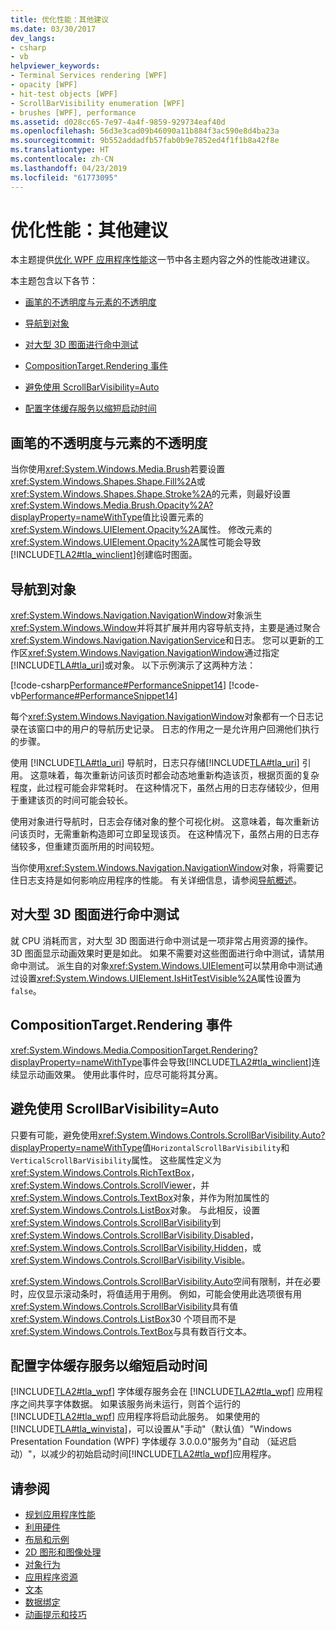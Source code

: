 ```yaml
---
title: 优化性能：其他建议
ms.date: 03/30/2017
dev_langs:
- csharp
- vb
helpviewer_keywords:
- Terminal Services rendering [WPF]
- opacity [WPF]
- hit-test objects [WPF]
- ScrollBarVisibility enumeration [WPF]
- brushes [WPF], performance
ms.assetid: d028cc65-7e97-4a4f-9859-929734eaf40d
ms.openlocfilehash: 56d3e3cad09b46090a11b884f3ac590e8d4ba23a
ms.sourcegitcommit: 9b552addadfb57fab0b9e7852ed4f1f1b8a42f8e
ms.translationtype: HT
ms.contentlocale: zh-CN
ms.lasthandoff: 04/23/2019
ms.locfileid: "61773095"
---
```

# <a name="optimizing-performance-other-recommendations"></a>优化性能：其他建议
<a name="introduction"></a>本主题提供[优化 WPF 应用程序性能](optimizing-wpf-application-performance.md)这一节中各主题内容之外的性能改进建议。  
  
 本主题包含以下各节：  
  
- [画笔的不透明度与元素的不透明度](#Opacity)  
  
- [导航到对象](#Navigation_Objects)  
  
- [对大型 3D 图面进行命中测试](#Hit_Testing)  
  
- [CompositionTarget.Rendering 事件](#CompositionTarget_Rendering_Event)  
  
- [避免使用 ScrollBarVisibility=Auto](#Avoid_Using_ScrollBarVisibility)  
  
- [配置字体缓存服务以缩短启动时间](#FontCache)  
  
<a name="Opacity"></a>   
## <a name="opacity-on-brushes-versus-opacity-on-elements"></a>画笔的不透明度与元素的不透明度  
 当你使用<xref:System.Windows.Media.Brush>若要设置<xref:System.Windows.Shapes.Shape.Fill%2A>或<xref:System.Windows.Shapes.Shape.Stroke%2A>的元素，则最好设置<xref:System.Windows.Media.Brush.Opacity%2A?displayProperty=nameWithType>值比设置元素的<xref:System.Windows.UIElement.Opacity%2A>属性。 修改元素的<xref:System.Windows.UIElement.Opacity%2A>属性可能会导致[!INCLUDE[TLA2#tla_winclient](../../../../includes/tla2sharptla-winclient-md.md)]创建临时图面。  
  
<a name="Navigation_Objects"></a>   
## <a name="navigation-to-object"></a>导航到对象  
 <xref:System.Windows.Navigation.NavigationWindow>对象派生<xref:System.Windows.Window>并将其扩展并用内容导航支持，主要是通过聚合<xref:System.Windows.Navigation.NavigationService>和日志。 您可以更新的工作区<xref:System.Windows.Navigation.NavigationWindow>通过指定[!INCLUDE[TLA#tla_uri](../../../../includes/tlasharptla-uri-md.md)]或对象。 以下示例演示了这两种方法：  
  
 [!code-csharp[Performance#PerformanceSnippet14](~/samples/snippets/csharp/VS_Snippets_Wpf/Performance/CSharp/TestNavigation.xaml.cs#performancesnippet14)]
 [!code-vb[Performance#PerformanceSnippet14](~/samples/snippets/visualbasic/VS_Snippets_Wpf/Performance/visualbasic/testnavigation.xaml.vb#performancesnippet14)]  
  
 每个<xref:System.Windows.Navigation.NavigationWindow>对象都有一个日志记录在该窗口中的用户的导航历史记录。 日志的作用之一是允许用户回溯他们执行的步骤。  
  
 使用 [!INCLUDE[TLA#tla_uri](../../../../includes/tlasharptla-uri-md.md)] 导航时，日志只存储[!INCLUDE[TLA#tla_uri](../../../../includes/tlasharptla-uri-md.md)] 引用。 这意味着，每次重新访问该页时都会动态地重新构造该页，根据页面的复杂程度，此过程可能会非常耗时。 在这种情况下，虽然占用的日志存储较少，但用于重建该页的时间可能会较长。  
  
 使用对象进行导航时，日志会存储对象的整个可视化树。 这意味着，每次重新访问该页时，无需重新构造即可立即呈现该页。 在这种情况下，虽然占用的日志存储较多，但重建页面所用的时间较短。  
  
 当你使用<xref:System.Windows.Navigation.NavigationWindow>对象，将需要记住日志支持是如何影响应用程序的性能。 有关详细信息，请参阅[导航概述](../app-development/navigation-overview.md)。  
  
<a name="Hit_Testing"></a>   
## <a name="hit-testing-on-large-3d-surfaces"></a>对大型 3D 图面进行命中测试  
 就 CPU 消耗而言，对大型 3D 图面进行命中测试是一项非常占用资源的操作。 3D 图面显示动画效果时更是如此。 如果不需要对这些图面进行命中测试，请禁用命中测试。 派生自的对象<xref:System.Windows.UIElement>可以禁用命中测试通过设置<xref:System.Windows.UIElement.IsHitTestVisible%2A>属性设置为`false`。  
  
<a name="CompositionTarget_Rendering_Event"></a>   
## <a name="compositiontargetrendering-event"></a>CompositionTarget.Rendering 事件  
 <xref:System.Windows.Media.CompositionTarget.Rendering?displayProperty=nameWithType>事件会导致[!INCLUDE[TLA2#tla_winclient](../../../../includes/tla2sharptla-winclient-md.md)]连续显示动画效果。 使用此事件时，应尽可能将其分离。  
  
<a name="Avoid_Using_ScrollBarVisibility"></a>   
## <a name="avoid-using-scrollbarvisibilityauto"></a>避免使用 ScrollBarVisibility=Auto  
 只要有可能，避免使用<xref:System.Windows.Controls.ScrollBarVisibility.Auto?displayProperty=nameWithType>值`HorizontalScrollBarVisibility`和`VerticalScrollBarVisibility`属性。 这些属性定义为<xref:System.Windows.Controls.RichTextBox>， <xref:System.Windows.Controls.ScrollViewer>，并<xref:System.Windows.Controls.TextBox>对象，并作为附加属性的<xref:System.Windows.Controls.ListBox>对象。 与此相反，设置<xref:System.Windows.Controls.ScrollBarVisibility>到<xref:System.Windows.Controls.ScrollBarVisibility.Disabled>， <xref:System.Windows.Controls.ScrollBarVisibility.Hidden>，或<xref:System.Windows.Controls.ScrollBarVisibility.Visible>。  
  
 <xref:System.Windows.Controls.ScrollBarVisibility.Auto>空间有限制，并在必要时，应仅显示滚动条时，将值适用于用例。 例如，可能会使用此选项很有用<xref:System.Windows.Controls.ScrollBarVisibility>具有值<xref:System.Windows.Controls.ListBox>30 个项目而不是<xref:System.Windows.Controls.TextBox>与具有数百行文本。  
  
<a name="FontCache"></a>   
## <a name="configure-font-cache-service-to-reduce-start-up-time"></a>配置字体缓存服务以缩短启动时间  
 [!INCLUDE[TLA2#tla_wpf](../../../../includes/tla2sharptla-wpf-md.md)] 字体缓存服务会在 [!INCLUDE[TLA2#tla_wpf](../../../../includes/tla2sharptla-wpf-md.md)] 应用程序之间共享字体数据。 如果该服务尚未运行，则首个运行的 [!INCLUDE[TLA2#tla_wpf](../../../../includes/tla2sharptla-wpf-md.md)] 应用程序将启动此服务。 如果使用的[!INCLUDE[TLA#tla_winvista](../../../../includes/tlasharptla-winvista-md.md)]，可以设置从"手动"（默认值）"Windows Presentation Foundation (WPF) 字体缓存 3.0.0.0"服务为"自动 （延迟启动）"，以减少的初始启动时间[!INCLUDE[TLA2#tla_wpf](../../../../includes/tla2sharptla-wpf-md.md)]应用程序。  
  
## <a name="see-also"></a>请参阅

- [规划应用程序性能](planning-for-application-performance.md)
- [利用硬件](optimizing-performance-taking-advantage-of-hardware.md)
- [布局和示例](optimizing-performance-layout-and-design.md)
- [2D 图形和图像处理](optimizing-performance-2d-graphics-and-imaging.md)
- [对象行为](optimizing-performance-object-behavior.md)
- [应用程序资源](optimizing-performance-application-resources.md)
- [文本](optimizing-performance-text.md)
- [数据绑定](optimizing-performance-data-binding.md)
- [动画提示和技巧](../graphics-multimedia/animation-tips-and-tricks.md)
